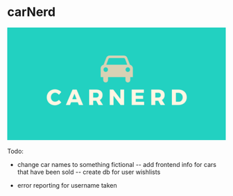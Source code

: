 # carNerd

![card](/public/assets/img/card.png)


Todo:
- change car names to something fictional
-- add frontend info for cars that have been sold
-- create db for user wishlists


- error reporting for username taken